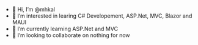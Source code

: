 - 👋 Hi, I’m @mhkal
- 👀 I’m interested in learing C# Developement, ASP.Net, MVC, Blazor and MAUI
- 🌱 I’m currently learning ASP.Net and MVC
- 💞️ I’m looking to collaborate on nothing for now

<!---
mhkal/mhkal is a ✨ special ✨ repository because its `README.md` (this file) appears on your GitHub profile.
You can click the Preview link to take a look at your changes.
--->
